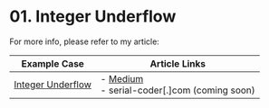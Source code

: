 # 01. Integer Underflow

For more info, please refer to my article:

| Example Case | Article Links |
| --- | --- |
| [Integer Underflow](01_integer_underflow) | - [Medium]()<br />- serial-coder[.]com (coming soon) |